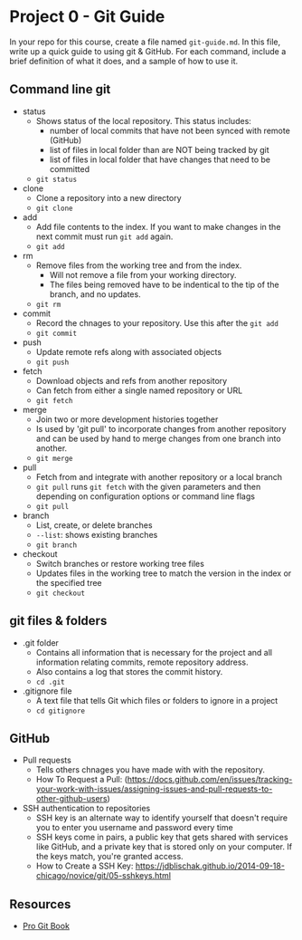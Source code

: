 # Project 0 - Git Guide

In your repo for this course, create a file named `git-guide.md`. In this file, write up a quick guide to using git & GitHub. For each command, include a brief definition of what it does, and a sample of how to use it.

## Command line git

- status
  - Shows status of the local repository. This status includes:
    - number of local commits that have not been synced with remote (GitHub)
    - list of files in local folder than are NOT being tracked by git
    - list of files in local folder that have changes that need to be committed
  - `git status`
- clone
  - Clone a repository into a new directory 
  - `git clone`
- add
  - Add file contents to the index. If you want to make changes in the next commit must run `git add` again.
  - `git add`
- rm
  - Remove files from the working tree and from the index. 
    - Will not remove a file from your working directory. 
    - The files being removed have to be indentical to the tip of the branch, and no updates. 
  - `git rm`
- commit
  - Record the chnages to your repository. Use this after the `git add`
  - `git commit`
- push
  - Update remote refs along with associated objects
  - `git push`
- fetch
  - Download objects and refs from another repository
  - Can fetch from either a single named repository or URL
  - `git fetch`
- merge
  - Join two or more development histories together
  - Is used by 'git pull' to incorporate changes from another repository and can be used by hand to merge changes from one branch into another.
  - `git merge`
- pull
  - Fetch from and integrate with another repository or a local branch
  - `git pull` runs `git fetch` with the given parameters and then depending on configuration options or command line flags
  - `git pull`
- branch
  - List, create, or delete branches
  - `--list`: shows existing branches
  - `git branch`
- checkout
  - Switch branches or restore working tree files
  - Updates files in the working tree to match the version in the index or the specified tree
  - `git checkout`


## git files & folders

- .git folder
  - Contains all information that is necessary for the project and all information relating commits, remote repository address.
  - Also contains a log that stores the commit history.
  - `cd .git`
- .gitignore file
  -  A text file that tells Git which files or folders to ignore in a project
  -  `cd gitignore`

## GitHub

- Pull requests
  - Tells others chnages you have made with with the repository.
  - How To Request a Pull: (https://docs.github.com/en/issues/tracking-your-work-with-issues/assigning-issues-and-pull-requests-to-other-github-users)
- SSH authentication to repositories
  - SSH key is an alternate way to identify yourself that doesn't require you to enter you username and password every time
  - SSH keys come in pairs, a public key that gets shared with services like GitHub, and a private key that is stored only on your computer. If the keys match,   you're granted access.
  - How to Create a SSH Key: https://jdblischak.github.io/2014-09-18-chicago/novice/git/05-sshkeys.html


## Resources

- [Pro Git Book](https://git-scm.com/book/en/v2)


